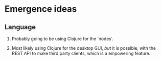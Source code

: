 # Emergence ideas

## Language

1.  Probably going to be using Clojure for the 'nodes'.

2.  Most likely using Clojure for the desktop GUI, _but_ it is
    possible, with the REST API to make third party clients, which
    is a empowering feature.

